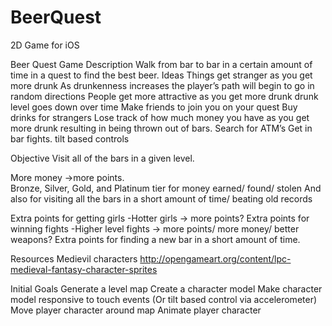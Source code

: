 BeerQuest
=========

2D Game for iOS

Beer Quest
Game Description
	Walk from bar to bar in a certain amount of time in a quest to find the best beer. 
Ideas
Things get stranger as you get more drunk
As drunkenness increases the player’s path will begin to go in random directions
People get more attractive as you get more drunk
drunk level goes down over time
Make friends to join you on your quest
Buy drinks for strangers
Lose track of how much money you have as you get more drunk resulting in being thrown out of bars. 
Search for ATM’s
Get in bar fights.
tilt based controls

Objective
Visit all of the bars in a given level.

More money ->more points.  
	Bronze, Silver, Gold, and Platinum tier for money earned/ found/ stolen 
	And also for visiting all the bars in a short amount of time/ beating old records

Extra points for getting girls
	-Hotter girls -> more points?
Extra points for winning fights
	-Higher level fights -> more points/ more money/ better weapons?
Extra points for finding a new bar in a short amount of time.

Resources
Medievil characters http://opengameart.org/content/lpc-medieval-fantasy-character-sprites

Initial Goals
Generate a level map
Create a character model 
Make character model responsive to touch events (Or tilt based control via accelerometer)
Move player character around map
<Optional> Animate player character
